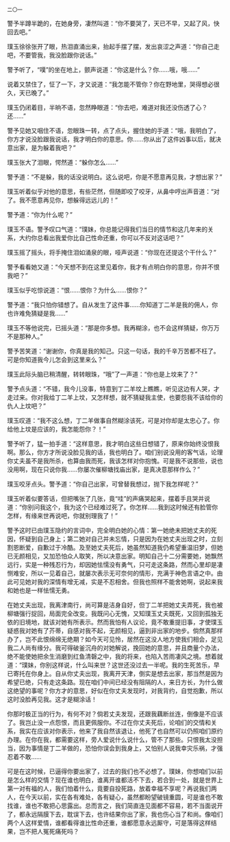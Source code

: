     二〇一 

   警予半蹲半跪的，在她身旁，凄然叫道：“你不要哭了，天已不早，又起了风，快回去吧。”

   璞玉徐徐张开了眼，热泪直涌出来，抬起手摆了摆，发出哀涩之声道：“你自己走吧，不要管我，我没脸跟你说话。”

   警予听了，“噗”的坐在地上，颤声说道：“你这是什么？你……哦，哦……”

   说着又禁住了，怔了一下，才又说道：“我怎能不管你？你在野地里，哭得想必很久，天已晚了。”

   璞玉仍闭着目，半晌不语，忽然睁眼道：“你去吧，难道对我还没伤透了心？还……”

   警予见她又咽住不语，忽眼珠一转，点了点头，握住她的手道：“哦，我明白了，你方才说没脸跟我说话，我才明白你的意思。你……你从出了这件凶事以后，就决意出家，是为躲着我吧？”

   璞玉张大了泪眼，愕然道：“躲你怎么……”

   警予道：“不是躲，我的话没说明白。这么说吧，你是不愿意再见我，才想出家？”

   璞玉听着似乎对他的意思，有些茫然，但随即咬了咬牙，从鼻中哼出声音道：“对了。我不愿意再见你，想躲得远远儿的！”

   警予道：“你为什么呢？”

   璞玉不语。警予叹口气道：“璞妹，你总能记得我们当日的情节和这几年来的关系，大约你总看出我爱你比自己性命还重，你可以不反对这话吧？”

   璞玉摇了摇头，将手掩住泪如涌泉的眼，哑声说道：“你现在还提这个干什么？”

   警予看看她又道：“今天想不到在这里见着你，我才有点明白你的意思，你并不恨我吧？”

   璞玉似乎吃惊说道：“恨……恨你？为什么……恨你？”

   警予道：“我只怕你错想了。自从发生了这件事……你知道丁二羊是我的佣人，你也许难免猜疑是我……”

   璞玉不等他说完，已摇头道：“那是你多想。我再糊涂，也不会这样猜疑，你万万不是那种人。”

   警予苦笑道：“谢谢你，你真是我的知己。只这一句话，我的千辛万苦都不枉了。可是你知道我今儿怎会到这里来么？”

   璞玉此际头脑已稍清醒，转转眼珠，“哦”了一声道：“你也是上坟来了？”

   警予点头道：“不错，我今儿没事，特意到丁二羊坟上瞧瞧，听见这边有人哭，才走过来。你对我给丁二羊上坟，又怎样想，就不猜疑我主使，也要怨我不该给你的仇人上坟吧？”

   璞玉叹道：“我不这么想，丁二羊做事自然糊涂该死，可是对你却是太忠心了。你给他上坟是应该的，我怎能怨你？！”

   警予听了，猛一拍手道：“这样意思，我才明白这些日想错了，原来你始终没恨我啊。那么，你方才所说没脸见我的话，我也明白了。咱们别说没用的客气话，论理你丈夫虽不是我所杀，也算由我而死，我该怎样对你抱愧。可是我不说那些，说也没用啊，现在只说你我……你屡次催柳塘找庙出家，是真决意那样作么？”

   璞玉咬牙点头。警予道：“你自己出家，可曾替我想过，抛下我怎样呢？”

   璞玉听着似要答话，但把嘴张了几张，竟“哇”的声痛哭起来，摆着手且哭并说道：“你别问我这个，我为这个已经难过死了。你怎样……我到这时候还有脸管你怎样，有缘来世再说吧，你就别理我了！”

   警予这时已由璞玉隐约的言词中，完全明白她的心情：第一她绝未把她丈夫的死因，怀疑到自己身上；第二她对自己并未忘情，只是因为在她丈夫出现之时，立刻割恩断爱，自歉过于冷酷。及至她丈夫死后，她虽然知道我仍希望重温旧梦，但她已无颜相见，又加恐怕众人取笑，所以决意出家。明知自己十二分需要她，她飘然远行，实是一种残忍行为，却因她怯懦没有勇气，只可走这条路，然而心里却是凄恻难安，所以一见着自己，就屡次表示无可奈何的情形，充满于神色言语之中。由此可见她对我的深情有增无减，实是不忍相舍。但我也照样不能舍她啊，说起来我和她也是一样怯懦无勇。

   在她丈夫出现，我离津南行，尚可算是洁身自好，但丁二羊把她丈夫弄死，我也被柳塘强行捉回，局面完全改变。我既问心无愧，又知璞玉丈夫既死，又回到孤独无依的旧境地，就该对她有所表示。然而我怕有人议论，竟不敢重提旧事，才使璞玉疑惑我对她有了芥蒂，自感对我不起，无颜相见，逼到非出家的地步。倘然真那样办了，岂不此恨绵绵无绝期？如今天可见怜，居然在这没人地方使我们相会，足见我二人尚有缘分。我可得破釜沉舟的对她解说，挽回她的意思，并且商量个办法，绝不能使她把余生消磨到红鱼清磬之中，我的将来，也陷入苦雨凄风之境。想着就道：“璞妹，你别这样说，什么叫来世？这世还没过去一半呢。我的生死苦乐，早已寄托在你身上。自从你丈夫出现，我离开天津，倒实是想去出家，那当然是因为希望已绝，只有走这条路。现在咱们中间已经没有阻隔的人，来日方长，为什么做这绝望的事呢？你方才的意思，好似在你丈夫发现时，对我背约，自觉抱歉，所以这时没脸再见我。这才是糊涂话！

   你那时极正当的行为，有何不对？倘若丈夫发现，还跟我藕断丝连，倒像是不应该了。我岂止没一点怨恨，而且更佩服你。不过在你丈夫死后，论咱们的交情和关系，我实在应该对你表示，他来了我自然该退让，他死了也自然可以仍照咱们原约办理。在你在我，都需要这样，旁人爱说什么说什么，管不了那些。只恨我太没担当，因为事情是丁二羊做的，恐怕你误会到我身上，又怕别人说我幸灾乐祸，才强忍着不敢……

   可是在这时候，已逼得你要出家了，过去的我们也不必想了。璞妹，你想咱们以前是怎么样的交情？现在谁也明白，谁离开谁都活不下去，若合到一处，就是世界上第一对有福的人，我们怕着什么，竟要自投死路，放着幸福不享呢？再说我们两人，在今天以前，实在各有难处，各有疑心，虽然都盼望破镜重圆，可是谁也不敢找谁，谁也不敢把心思露出。总而言之，我们简直连见面都不容易，若不当面说开了，都永远隔膜下去，耽误下去，也许结果你出了家，我也伤心当了和尚。像咱们两个人这样爱情，谁都看得谁比性命还重，谁都愿意永远厮守，可是落得这样结果，岂不把人冤死痛死吗？

